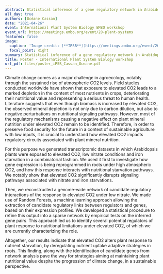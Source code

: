 ```yaml
---
abstract: Statistical inference of a gene regulatory network in Arabidopsis under the combination of climate change and nutritional starvations
all_day: true
authors: [Océane Cassan]
date: "2021-04-26"
event: International Plant System Biology EMBO workshop
event_url: https://meetings.embo.org/event/20-plant-systems
featured: false
image:
  caption: 'Image credit: [**IPSB**](https://meetings.embo.org/event/20-plant-systems)'
  focal_point: Right
summary: Statistical inference of a gene regulatory network in Arabidopsis under the combination of climate change and nutritional starvations
title: Poster - International Plant System Biology workshop
url_pdf: files/poster_iPSB_Cassan_Oceane.pdf
---
```



Climate change comes as a major challenge in agroecology, notably through the sustained rise of atmospheric CO2 levels. Field studies conducted worldwide have shown that exposure to elevated CO2 leads to a marked depletion in the content of most nutrients in crops, deteriorating their nutritional value and representing a serious threat to human health. Literature suggests that even though biomass is increased by elevated CO2, the observed mineral depletion is not only due to carbon dilution, but also to negative perturbations on nutritional signaling pathways. However, most of the regulatory mechanisms causing a negative effect on plant mineral nutrition under elevated CO2 remain to be identified. Therefore, in order to preserve food security for the future in a context of sustainable agriculture with low inputs, it is crucial to understand how elevated CO2 impacts regulatory circuits associated with plant mineral nutrition.


For this purpose we generated transcriptomic datasets in which Arabidopsis plants were exposed to elevated CO2, low nitrate conditions and iron starvation in a combinatorial fashion. We used it first to investigate how gene expression is being reprogrammed in roots under high atmospheric CO2, and how this response interacts with nutritional starvation pathways. We notably show that elevated CO2 significantly disrupts signaling pathways associated with nitrate and iron starvations.


Then, we reconstructed a genome-wide network of candidate regulatory interactions of the response to elevated CO2 under low nitrate. We made use of Random Forests, a machine learning approach allowing the extraction of candidate regulatory links between regulators and genes, based on their expression profiles. We developed a statistical procedure to refine this output into a sparse network by empirical tests on the inferred gene pairs. This approach led us to identify several potential regulators of plant response to nutritional limitations under elevated CO2, of which we are currently characterizing the role.


Altogether, our results indicate that elevated CO2 alters plant response to nutrient starvation, by deregulating nutrient uptake adaptive strategies in roots. This finding, along with the identification of candidate genes from network analysis pave the way for strategies aiming at maintaining plant nutritional value despite the progression of climate change, in a sustainable perspective.
